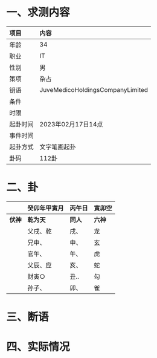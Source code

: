 # 一、求测内容
|项目|内容|
|:-|:-|
|年龄|34|
|职业|IT|
|性别|男|
|策项|杂占|
|钥语|JuveMedicoHoldingsCompanyLimited|
|条件||
|时限||
|起卦时间|2023年02月17日14点|
|事件时间||
|起卦方式|文字笔画起卦|
|卦码|112卦|

# 二、卦
||癸卯年甲寅月|丙午日|寅卯空|
|:-|:-|:-|:-|
|**伏神**|**乾为天**|**同人**|**六神**|
||父戌、乾|戌、|龙|
||兄申、|申、|玄|
||官午、|午、|虎|
||父辰、应|亥、|蛇|
||财寅○|丑..|勾|
||孙子、|卯、|雀|


# 三、断语

# 四、实际情况